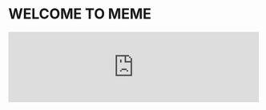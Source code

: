 <h1> WELCOME TO MEME </h1>
<iframe src="https://archive.org/embed/anambalanuta_gmail_Meme" width="500" height="140" frameborder="0" webkitallowfullscreen="true" mozallowfullscreen="true" allowfullscreen></iframe>
